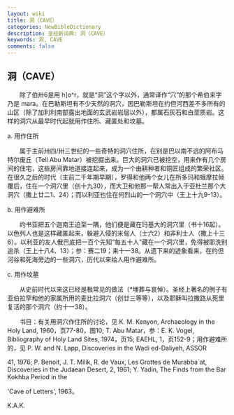 ```yaml
---
layout: wiki
title: 洞（CAVE）
categories: NewBibleDictionary
description: 圣经新词典: 洞（CAVE）
keywords: 洞, CAVE
comments: false
---
```


## 洞（CAVE）

　　除了伯卅6是用 h]o^r，就是“洞”这个字以外，通常译作“穴”的那个希伯来字乃是 mara。在巴勒斯坦有不少天然的洞穴，因巴勒斯坦在约但河西差不多所有的山区（除了加利利南部露出地面的玄武岩岩层以外），都属石灰石和白垩质岩。这样的洞穴从最早时代起就用作住所、藏匿处和坟墓。

a. 用作住所

　　属于主前卅四/卅三世纪的一些奇特的洞穴住所，在别是巴以南不远的阿布马特尔废丘（Tell Abu Matar）被挖掘出来。巨大的洞穴已被挖空，用来作有几个房间的住宅，这些房间靠地道接连起来，成为一个由耕种者和铜匠组成的繁荣社区。在很久之后的时代（主前二千年期早期），罗得和他两个女儿在所多玛和蛾摩拉倾覆后，住在一个洞穴里（创十九30），而大卫和他那一帮人常出入于亚杜兰那个大洞穴（撒上廿二1、24）；而以利亚也住在何烈山的一个洞穴中（王上十九9-13）。

b. 用作避难所

　　约书亚把五个迦南王迫至一隅，他们便是藏在玛基大的洞穴里（书十16起）。以色列人也是这样藏匿起来，躲避入侵的米甸人（士六2）和非利士人（撒上十三6）。以利亚的友人俄巴底把一百个先知“每五十人”藏在一个洞穴里，免得被耶洗别追杀（王上十八4、13）；参：赛二19；来十一38。从遗下来的迹象看来，在约但河谷和死海旁边的一些洞穴，历代以来给人用作避难所。

c. 用作坟墓

　　从史前时代以来这已经是极常见的做法（*埋葬与哀悼）。圣经上著名的例子有亚伯拉罕和他的家属所用的麦比拉洞穴（创廿三等等），以及耶稣叫拉撒路从死里复活的那个洞穴（约十一38）。

　　书目：有关用洞穴作住所的讨论，见 K. M. Kenyon, Archaeology in the Holy Land, 1960，页77-80，图10; T. Abu Matar，参：E. K. Vogel, Bibliography of Holy Land Sites, 1974，页15; EAEHL, 1，页152-9；用作避难所的，见 P. W. and N. Lapp, Discoveries in the Wadi ed-Daliyeh, ASSOR

41, 1976; P. Benoit, J. T. Milik, R. de Vaux, Les Grottes de Murabba`at, Discoveries in the Judaean Desert, 2, 1961; Y. Yadin, The Finds from the Bar Kokhba Period in the

'Cave of Letters', 1963。

K.A.K.






